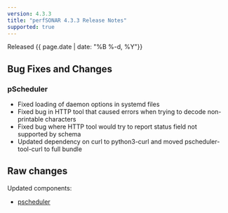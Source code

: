 ```yaml
---
version: 4.3.3
title: "perfSONAR 4.3.3 Release Notes"
supported: true
---
```


Released {{ page.date | date: "%B %-d, %Y"}}


Bug Fixes and Changes
---------------------

### pScheduler
 - Fixed loading of daemon options in systemd files
 - Fixed bug in HTTP tool that caused errors when trying to decode non-printable characters
 - Fixed bug where HTTP tool would try to report status field not supported by schema
 - Updated dependency on curl to python3-curl and moved pscheduler-tool-curl to full bundle

Raw changes
-----------

Updated components:

-   [pscheduler](https://github.com/perfsonar/pscheduler/compare/v4.3.2...v4.3.3)
